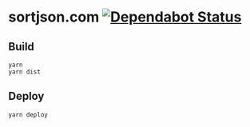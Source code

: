 # sortjson.com [![Dependabot Status](https://api.dependabot.com/badges/status?host=github&repo=ffflorian/sortjson.com)](https://dependabot.com)

## Build

```
yarn
yarn dist
```

## Deploy

```
yarn deploy
```
